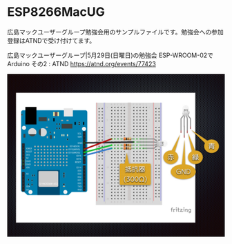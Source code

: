 # ESP8266MacUG

広島マックユーザーグループ勉強会用のサンプルファイルです。勉強会への参加登録はATNDで受け付けてます。

広島マックユーザーグループ|5月29日(日曜日)の勉強会 ESP-WROOM-02でArduino その2 : ATND
https://atnd.org/events/77423

![配線図](https://github.com/keiso/ESP8266MacUG/blob/master/image/breadboard_RGBLED.jpg?raw=true)
